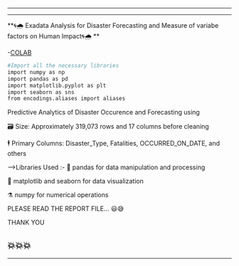 -----------------------------------------------------------------------------------
-----------------------------------------------------------------------------------
**🌀🌧 Exadata Analysis for Disaster Forecasting and Measure of variabe factors on Human Impact🌀🌧 **

-[COLAB](https://colab.research.google.com/github/ValluruChakravarthy/Disaster-Forecasting-Project/blob/master/data_exploration_.ipynb)

```bash
#Import all the necessary libraries
import numpy as np
import pandas as pd
import matplotlib.pyplot as plt
import seaborn as sns
from encodings.aliases import aliases

```

Predictive Analytics of Disaster Occurence and Forecasting using

🗃️ Size: Approximately 319,073 rows and 17 columns before cleaning

🕴️ Primary Columns: Disaster_Type, Fatalities, OCCURRED_ON_DATE, and others

-->Libraries Used :-
🐼 pandas for data manipulation and processing

🌊 matplotlib and seaborn for data visualization

⚗️ numpy for numerical operations

PLEASE READ THE REPORT FILE... 😃😅

THANK YOU

💥💥💥
------------------------------------------------------------------------------------
------------------------------------------------------------------------------------
